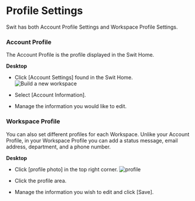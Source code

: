 # Profile Settings

 Swit has both Account Profile Settings and Workspace Profile Settings.

   
 ### Account Profile

 The Account Profile is the profile displayed in the Swit Home.



**Desktop** 

* Click [Account Settings] found in the Swit Home. ![Build a new workspace](https://files.swit.io/help_image/FB_AC5_acoountProfile.png) 


* Select [Account Information].


* Manage the information you would like to edit.
    
 ### Workspace Profile

 You can also set different profiles for each Workspace. Unlike your Account Profile, in your Workspace Profile you can add a status message, email address, department, and a phone number.



**Desktop** 

* Click [profile photo] in the top right corner. ![profile](https://files.swit.io/help_image/FB_AC3_Profile.png) 


* Click the profile area.


* Manage the information you wish to edit and click [Save].
  